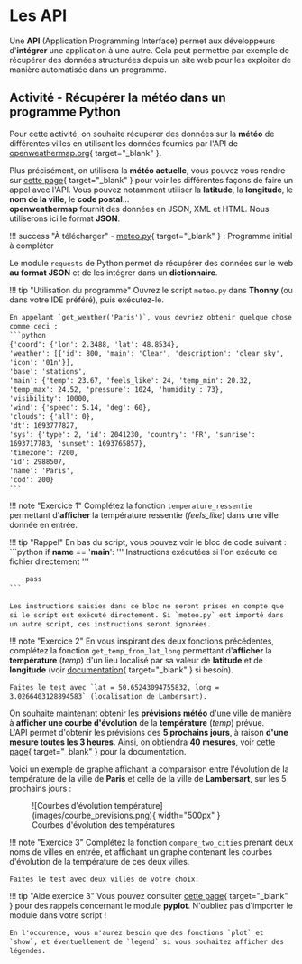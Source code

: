 # Les API

Une **API** (Application Programming Interface) permet aux développeurs d'**intégrer** une application à une autre. Cela peut permettre par exemple de récupérer des données structurées depuis un site web pour les exploiter de manière automatisée dans un programme.

## Activité - Récupérer la météo dans un programme Python

Pour cette activité, on souhaite récupérer des données sur la **météo** de différentes villes en utilisant les données fournies par l'API de [openweathermap.org](https://openweathermap.org/){ target="_blank" }.

Plus précisément, on utilisera la **météo actuelle**, vous pouvez vous rendre sur [cette page](https://openweathermap.org/current){ target="_blank" } pour voir les différentes façons de faire un appel avec l'API. Vous pouvez notamment utiliser la **latitude**, la **longitude**, le **nom de la ville**, le **code postal**...  
**openweathermap** fournit des données en JSON, XML et HTML. Nous utiliserons ici le format **JSON**.

!!! success "À télécharger"
    - [meteo.py](src/meteo.py){ target="_blank" } : Programme initial à compléter

Le module `requests` de Python permet de récupérer des données sur le web **au format JSON** et de les intégrer dans un **dictionnaire**.

!!! tip "Utilisation du programme"
    Ouvrez le script `meteo.py` dans **Thonny** (ou dans votre IDE préféré), puis exécutez-le.

    En appelant `get_weather('Paris')`, vous devriez obtenir quelque chose comme ceci :
    ```python
    {'coord': {'lon': 2.3488, 'lat': 48.8534}, 
    'weather': [{'id': 800, 'main': 'Clear', 'description': 'clear sky', 'icon': '01n'}], 
    'base': 'stations', 
    'main': {'temp': 23.67, 'feels_like': 24, 'temp_min': 20.32, 'temp_max': 24.52, 'pressure': 1024, 'humidity': 73}, 
    'visibility': 10000, 
    'wind': {'speed': 5.14, 'deg': 60}, 
    'clouds': {'all': 0}, 
    'dt': 1693777827, 
    'sys': {'type': 2, 'id': 2041230, 'country': 'FR', 'sunrise': 1693717783, 'sunset': 1693765857}, 
    'timezone': 7200, 
    'id': 2988507, 
    'name': 'Paris', 
    'cod': 200}
    ```

!!! note "Exercice 1"
    Complétez la fonction `temperature_ressentie` permettant d'**afficher** la température ressentie (*feels_like*) dans une ville donnée en entrée.

!!! tip "Rappel"
    En bas du script, vous pouvez voir le bloc de code suivant :
    ```python
    if __name__ == '__main__':
        ''' Instructions exécutées si l'on exécute ce fichier directement '''
    
        pass
    ```

    Les instructions saisies dans ce bloc ne seront prises en compte que si le script est exécuté directement. Si `meteo.py` est importé dans un autre script, ces instructions seront ignorées.

!!! note "Exercice 2"
    En vous inspirant des deux fonctions précédentes, complétez la fonction `get_temp_from_lat_long` permettant d'**afficher** la **température** (*temp*) d'un lieu localisé par sa valeur de **latitude** et de **longitude** (voir [documentation](https://openweathermap.org/current){ target="_blank" } si besoin).

    Faites le test avec `lat = 50.65243094755832, long = 3.0266403128894583` (localisation de Lambersart).

On souhaite maintenant obtenir les **prévisions météo** d'une ville de manière à **afficher une courbe d'évolution** de la **température** (*temp*) prévue.  
L'API permet d'obtenir les prévisions des **5 prochains jours**, à raison **d'une mesure toutes les 3 heures**. Ainsi, on obtiendra **40 mesures**, voir [cette page](https://openweathermap.org/forecast5){ target="_blank" } pour la documentation.

Voici un exemple de graphe affichant la comparaison entre l'évolution de la température de la ville de **Paris** et celle de la ville de **Lambersart**, sur les 5 prochains jours :

<figure markdown>
  ![Courbes d'évolution température](images/courbe_previsions.png){ width="500px" }
  <figcaption>Courbes d'évolution des températures</figcaption>
</figure>

!!! note "Exercice 3"
    Complétez la fonction `compare_two_cities` prenant deux noms de villes en entrée, et affichant un graphe contenant les courbes d'évolution de la température de ces deux villes.

    Faites le test avec deux villes de votre choix.

!!! tip "Aide exercice 3"
    Vous pouvez consulter [cette page](http://www.python-simple.com/python-matplotlib/pyplot.php){ target="_blank" } pour des rappels concernant le module **pyplot**. N'oubliez pas d'importer le module dans votre script !

    En l'occurence, vous n'aurez besoin que des fonctions `plot` et `show`, et éventuellement de `legend` si vous souhaitez afficher des légendes.
